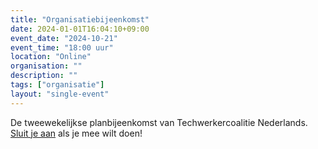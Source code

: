```yaml
---
title: "Organisatiebijeenkomst"
date: 2024-01-01T16:04:10+09:00
event_date: "2024-10-21"
event_time: "18:00 uur"
location: "Online"
organisation: ""
description: ""
tags: ["organisatie"]
layout: "single-event"
---
```


De tweewekelijkse planbijeenkomst van Techwerkercoalitie Nederlands. [Sluit je aan](join) als je mee wilt doen!
